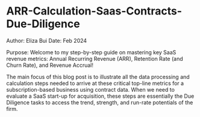 # ARR-Calculation-Saas-Contracts-Due-Diligence

Author: Eliza Bui
Date: Feb 2024

Purpose: Welcome to my step-by-step guide on mastering key SaaS revenue metrics: Annual Recurring Revenue (ARR), Retention Rate (and Churn Rate), and Revenue Accrual!

The main focus of this blog post is to illustrate all the data processing and calculation steps needed to arrive at these critical top-line metrics for a subscription-based business using contract data. When we need to evaluate a SaaS start-up for acquisition, these steps are essentially the Due Diligence tasks to access the trend, strength, and run-rate potentials of the firm.
